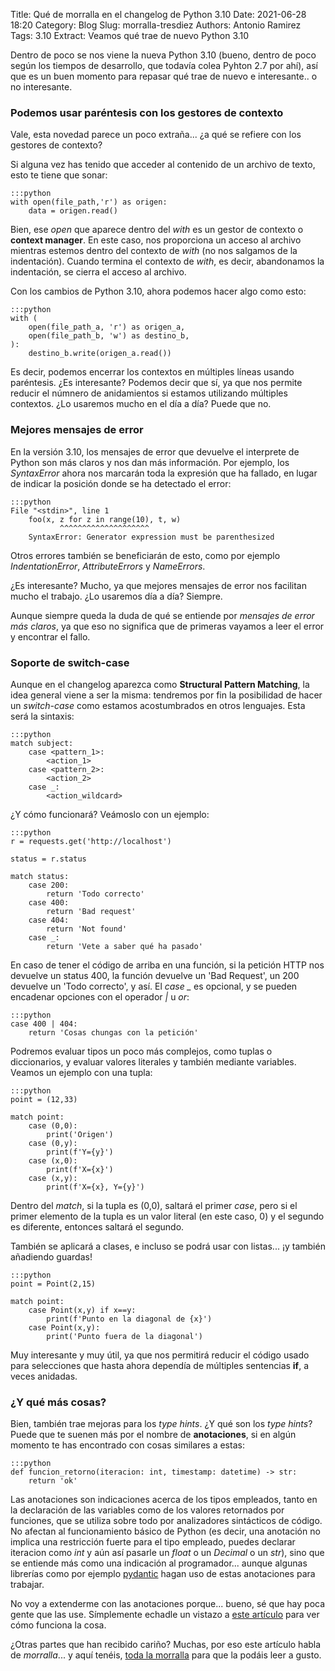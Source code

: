 Title: Qué de morralla en el changelog de Python 3.10
Date: 2021-06-28 18:20
Category: Blog
Slug: morralla-tresdiez
Authors: Antonio Ramirez
Tags: 3.10
Extract: Veamos qué trae de nuevo Python 3.10

Dentro de poco se nos viene la nueva Python 3.10 (bueno, dentro de poco según los tiempos de desarrollo, que todavía colea Pyhton 2.7 por ahí), así que es
un buen momento para repasar qué trae de nuevo e interesante.. o no interesante.

### Podemos usar paréntesis con los gestores de contexto

Vale, esta novedad parece un poco extraña... ¿a qué se refiere con los gestores de contexto?

Si alguna vez has tenido que acceder al contenido de un archivo de texto, esto te tiene que sonar:

    :::python
    with open(file_path,'r') as origen:
        data = origen.read()

Bien, ese *open* que aparece dentro del *with* es un gestor de contexto o **context manager**. En este caso, nos proporciona un acceso al archivo mientras estemos dentro del contexto de *with* (no nos salgamos de la indentación). Cuando termina el contexto de *with*, es decir, abandonamos la indentación, se cierra el acceso al archivo.

Con los cambios de Python 3.10, ahora podemos hacer algo como esto:

    :::python
    with (
        open(file_path_a, 'r') as origen_a,
        open(file_path_b, 'w') as destino_b,
    ):
        destino_b.write(origen_a.read())

Es decir, podemos encerrar los contextos en múltiples líneas usando paréntesis. ¿Es interesante? Podemos decir que sí, ya que nos permite reducir el númnero de anidamientos si estamos utilizando múltiples contextos. ¿Lo usaremos mucho en el día a día? Puede que no.

### Mejores mensajes de error

En la versión 3.10, los mensajes de error que devuelve el interprete de Python son más claros y nos dan más información. Por ejemplo, los *SyntaxError* ahora nos marcarán toda la expresión que ha fallado, en lugar de indicar la posición donde se ha detectado el error:

    :::python 
    File "<stdin>", line 1
        foo(x, z for z in range(10), t, w)
               ^^^^^^^^^^^^^^^^^^^^
        SyntaxError: Generator expression must be parenthesized

Otros errores también se beneficiarán de esto, como por ejemplo *IndentationError*, *AttributeErrors* y *NameErrors*.

¿Es interesante? Mucho, ya que mejores mensajes de error nos facilitan mucho el trabajo. ¿Lo usaremos día a día? Siempre.

Aunque siempre queda la duda de qué se entiende por *mensajes de error más claros*, ya que eso no significa que de primeras vayamos a leer el error y encontrar el fallo.

### Soporte de switch-case

Aunque en el changelog aparezca como **Structural Pattern Matching**, la idea general viene a ser la misma: tendremos por fin la posibilidad de hacer un *switch-case* como estamos acostumbrados en otros lenguajes. Esta será la sintaxis:

    :::python
    match subject:
        case <pattern_1>:
            <action_1>
        case <pattern_2>:
            <action_2>
        case _:
            <action_wildcard>

¿Y cómo funcionará? Veámoslo con un ejemplo:

    :::python
    r = requests.get('http://localhost')

    status = r.status

    match status:
        case 200:
            return 'Todo correcto'
        case 400:
            return 'Bad request'
        case 404:
            return 'Not found'
        case _:
            return 'Vete a saber qué ha pasado'

En caso de tener el código de arriba en una función, si la petición HTTP nos devuelve un status 400, la función devuelve un 'Bad Request', un 200 devuelve un 'Todo correcto', y así. El *case _* es opcional, y se pueden encadenar opciones con el operador *|* u *or*:

    :::python
    case 400 | 404:
        return 'Cosas chungas con la petición'


Podremos evaluar tipos un poco más complejos, como tuplas o diccionarios, y evaluar valores literales y también mediante variables. Veamos un ejemplo con una tupla:

    :::python
    point = (12,33)

    match point:
        case (0,0):
            print('Origen')
        case (0,y):
            print(f'Y={y}')
        case (x,0):
            print(f'X={x}')
        case (x,y):
            print(f'X={x}, Y={y}')

Dentro del *match*, si la tupla es (0,0), saltará el primer *case*, pero si el primer elemento de la tupla es un valor literal (en este caso, 0) y el segundo es diferente, entonces saltará el segundo.

También se aplicará a clases, e incluso se podrá usar con listas... ¡y también añadiendo guardas!

    :::python
    point = Point(2,15)

    match point:
        case Point(x,y) if x==y:
            print(f'Punto en la diagonal de {x}')
        case Point(x,y):
            print('Punto fuera de la diagonal')

Muy interesante y muy útil, ya que nos permitirá reducir el código usado para selecciones que hasta ahora dependía de múltiples sentencias **if**, a veces anidadas.

### ¿Y qué más cosas?

Bien, también trae mejoras para los *type hints*. ¿Y qué son los *type hints*? Puede que te suenen más por el nombre de **anotaciones**, si en algún momento te has encontrado con cosas similares a estas:

    :::python
    def funcion_retorno(iteracion: int, timestamp: datetime) -> str:
        return 'ok'

Las anotaciones son indicaciones acerca de los tipos empleados, tanto en la declaración de las variables como de los valores retornados por funciones, que se utiliza sobre todo por analizadores sintácticos de código. No afectan al funcionamiento básico de Python (es decir, una anotación no implica una restricción fuerte para el tipo empleado, puedes declarar iteracion como *int* y aún así pasarle un *float* o un *Decimal* o un *str*), sino que se entiende más como una indicación al programador... aunque algunas librerías como por ejemplo [pydantic](https://pydantic-docs.helpmanual.io/) hagan uso de estas anotaciones para trabajar.

No voy a extenderme con las anotaciones porque... bueno, sé que hay poca gente que las use. Símplemente echadle un vistazo a [este artículo](https://betterprogramming.pub/twenty-type-hinting-techniques-and-tools-for-better-python-code-e877e0b0c679) para ver cómo funciona la cosa.

¿Otras partes que han recibido cariño? Muchas, por eso este artículo habla de *morralla*... y aquí tenéis, [toda la morralla](https://docs.python.org/3.10/whatsnew/3.10.html) para que la podáis leer a gusto.